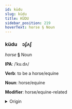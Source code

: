 ```yaml
---
id: küdu
slug: küdu
title: KÜDU
sidebar_position: 219
hoverText: horse § Noun
---
```


### küdu&emsp;<span kind="abugida">ɔʄʌʃ</span>

*horse* **§** Noun

**IPA**: /ˈku.dʌ/

**Verb**: to be a horse/equine

**Noun**: horse/equine

**Modifier**: horse/equine-related

<details>
    <summary>Origin</summary>
    Malay کودا kuda /kudə/<br/>
    <em>Austronesian Language Family</em>
</details>